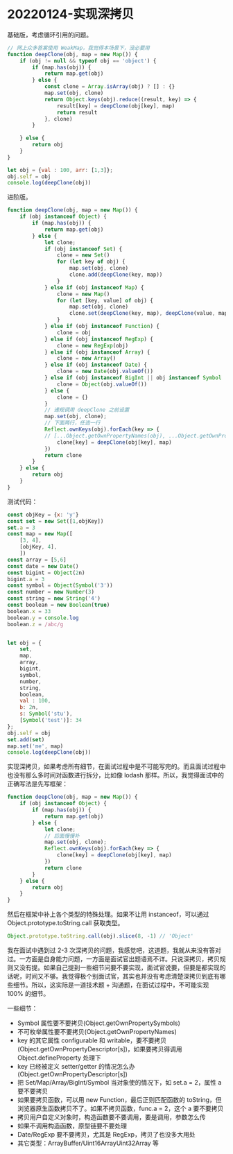 # 20220124-实现深拷贝

基础版，考虑循环引用的问题。

```JavaScript
// 网上众多答案使用 WeakMap，我觉得本场景下，没必要用
function deepClone(obj, map = new Map()) {
	if (obj != null && typeof obj == 'object') {
		if (map.has(obj)) {
			return map.get(obj)
		} else {
			const clone = Array.isArray(obj) ? [] : {}
			map.set(obj, clone)
			return Object.keys(obj).reduce((result, key) => {
				result[key] = deepClone(obj[key], map)
				return result 
			}, clone)	
		}
		
	} else {
		return obj
	}
}

let obj = {val : 100, arr: [1,3]};
obj.self = obj
console.log(deepClone(obj))
```

进阶版。

```JavaScript
function deepClone(obj, map = new Map()) {
	if (obj instanceof Object) {
		if (map.has(obj)) {
			return map.get(obj)
		} else {
			let clone;
			if (obj instanceof Set) {
				clone = new Set()
				for (let key of obj) {
					map.set(obj, clone)	
					clone.add(deepClone(key, map))
				}
			} else if (obj instanceof Map) {
				clone = new Map()
				for (let [key, value] of obj) {
					map.set(obj, clone)
					clone.set(deepClone(key, map), deepClone(value, map))
				}
			} else if (obj instanceof Function) {
				clone = obj
			} else if (obj instanceof RegExp) {
				clone = new RegExp(obj)
			} else if (obj instanceof Array) {
				clone = new Array()
			} else if (obj instanceof Date) {
				clone = new Date(obj.valueOf())
			} else if (obj instanceof BigInt || obj instanceof Symbol || obj instanceof Number || obj instanceof String || obj instanceof Boolean) {
				clone = Object(obj.valueOf())
			} else {
				clone = {}
			}
			// 递规调用 deepClone 之前设置
			map.set(obj, clone);
			// 下面两行，任选一行
			Reflect.ownKeys(obj).forEach(key => {
			// [...Object.getOwnPropertyNames(obj), ...Object.getOwnPropertySymbols(obj)].forEach(key => {
				clone[key] = deepClone(obj[key], map)
			})
			return clone
		}
	} else {
		return obj
	}
}
```

测试代码：

```JavaScript
const objKey = {x: 'y'}
const set = new Set([1,objKey])
set.a = 3
const map = new Map([
	[3, 4],
	[objKey, 4],
	])
const array = [5,6]
const date = new Date()
const bigint = Object(2n)
bigint.a = 3
const symbol = Object(Symbol('3'))
const number = new Number(3)
const string = new String('4')
const boolean = new Boolean(true)
boolean.x = 33
boolean.y = console.log
boolean.z = /abc/g


let obj = {
	set,
	map,
	array,
	bigint,
	symbol,
	number,
	string,
	boolean,
	val : 100,
	b: 2n,
	s: Symbol('stu'),
	[Symbol('test')]: 34
};
obj.self = obj
set.add(set)
map.set('me', map)
console.log(deepClone(obj))
```

实现深拷贝，如果考虑所有细节，在面试过程中是不可能写完的。而且面试过程中也没有那么多时间对函数进行拆分，比如像 lodash 那样。所以，我觉得面试中的正确写法是先写框架：

```JavaScript
function deepClone(obj, map = new Map()) {
	if (obj instanceof Object) {
		if (map.has(obj)) {
			return map.get(obj)
		} else {
			let clone;
			// 后面慢慢补
			map.set(obj, clone);
			Reflect.ownKeys(obj).forEach(key => {
				clone[key] = deepClone(obj[key], map)
			})
			return clone
		}
	} else {
		return obj
	}
}
```

然后在框架中补上各个类型的特殊处理。如果不让用 instanceof，可以通过 Object.prototype.toString.call 获取类型。

```JavaScript
Object.prototype.toString.call(obj).slice(8, -1) // 'Object'
```

我在面试中遇到过 2-3 次深拷贝的问题，我感觉吧，这道题，我就从来没有答对过。一方面是自身能力问题，一方面是面试官出题语焉不详。只说深拷贝，拷贝规则又没有提。如果自己提到一些细节问要不要实现，面试官说要，但要是都实现的话呢，时间又不够。我觉得极个别面试官，其实也并没有考虑清楚深拷贝到底有哪些细节。所以，这实际是一道技术题 + 沟通题，在面试过程中，不可能实现 100% 的细节。

一些细节：

- Symbol 属性要不要拷贝(Object.getOwnPropertySymbols)
- 不可枚举属性要不要拷贝(Object.getOwnPropertyNames)
- key 的其它属性 configurable 和 writable，要不要拷贝(Object.getOwnPropertyDescriptor[s])，如果要拷贝得调用 Object.defineProperty 处理下
- key 已经被定义 setter/getter 的情况怎么办(Object.getOwnPropertyDescriptor[s])
- 把 Set/Map/Array/BigInt/Symbol 当对象使的情况下，如 set.a = 2，属性 a 要不要拷贝
- 如果要拷贝函数，可以用 new Function，最后正则匹配函数的 toString，但浏览器原生函数拷贝不了。如果不拷贝函数，func.a = 2，这个 a 要不要拷贝
- 拷贝用户自定义对象时，构造函数要不要调用，要是调用，参数怎么传
- 如果不调用构造函数，原型链要不要处理	
- Date/RegExp 要不要拷贝，尤其是 RegExp，拷贝了也没多大用处
- 其它类型：ArrayBuffer/Uint16ArrayUint32Array 等




















